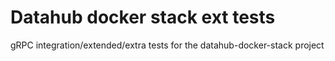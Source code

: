 # Datahub docker stack ext tests

gRPC integration/extended/extra tests for the datahub-docker-stack project